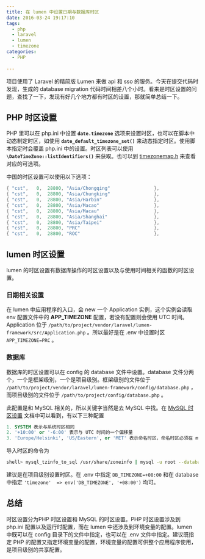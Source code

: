 ```yaml
---
title: 在 lumen 中设置日期与数据库时区
date: 2016-03-24 19:17:10
tags:
  - php
  - laravel
  - lumen
  - timezone
categories:
  - PHP
  
---
```


项目使用了 Laravel 的精简版 Lumen 来做 api 和 sso 的服务。今天在提交代码时发现，生成的 database migration 代码时间相差八个小时。看来是时区设置的问题，查找了一下，发现有好几个地方都有时区的设置，那就简单总结一下。

## PHP 时区设置
PHP 里可以在 php.ini 中设置 **`date.timezone`** 选项来设置时区，也可以在脚本中动态制定时区，如使用 **`date_default_timezone_set()`** 来动态指定时区。使用脚本指定时会覆盖 php.ini 中的设置。时区列表可以使用 **`\DateTimeZone::listIdentifiers()`** 来获取。也可以到 [timezonemap.h](http://lxr.php.net/xref/PHP_5_6/ext/date/lib/timezonemap.h) 来查看对应的可选项。

中国的时区设置可以使用以下选项：
```C
{ "cst",   0,  28800, "Asia/Chongqing"                },
{ "cst",   0,  28800, "Asia/Chungking"                },
{ "cst",   0,  28800, "Asia/Harbin"                   },
{ "cst",   0,  28800, "Asia/Macao"                    },
{ "cst",   0,  28800, "Asia/Macau"                    },
{ "cst",   0,  28800, "Asia/Shanghai"                 },
{ "cst",   0,  28800, "Asia/Taipei"                   },
{ "cst",   0,  28800, "PRC"                           },
{ "cst",   0,  28800, "ROC"                           },
```

## lumen 时区设置
lumen 的时区设置有数据库操作的时区设置以及与使用时间相关的函数的时区设置。

### 日期相关设置
在 lumen 中应用程序的入口，会 new 一个 Application 实例，这个实例会读取 env 配置文件中的 **APP_TIMEZONE** 配置，若没有配置则会使用 UTC 时间。Application 位于 `/path/to/project/vendor/laravel/lumen-framework/src/Application.php` 。所以最好是在 .env 中设置时区 `APP_TIMEZONE=PRC` 。

### 数据库
数据库的时区设置可以在 config 的 database 文件中设置。database 文件分两个，一个是框架级别，一个是项目级别。框架级别的文件位于 `/path/to/project/vendor/laravel/lumen-framework/config/database.php` ，而项目级别的文件位于 `/path/to/project/config/database.php` 。

此配置是和 MySQL 相关的，所以关键字当然是去 MySQL 中找。在 [MySQL 时区设置](https://dev.mysql.com/doc/refman/5.5/en/time-zone-support.html) 文档中可以看到，有以下三种配置

```sql
1. SYSTEM 表示与系统时区相同
2. '+10:00' or '-6:00' 表示与 UTC 时间的一个偏移量
3. 'Europe/Helsinki', 'US/Eastern', or 'MET' 表示命名时区，命名时区必须在 mysql 库下的 time_zone_name 有注册
```

导入时区的命令为 

```bash
shell> mysql_tzinfo_to_sql /usr/share/zoneinfo | mysql -u root --database=mysql -p
```

建议是在项目级别设置时区。在 .env 中指定 `DB_TIMEZONE=+08:00` 和在 database 中指定 `'timezone'  => env('DB_TIMEZONE', '+08:00')` 均可。

## 总结
时区设置分为PHP 时区设置和 MySQL 的时区设置。PHP 时区设置涉及到 php.ini 配置以及运行时配置，而在 lumen 中还涉及到环境变量的配置。lumen 中既可以在 config 目录下的文件中指定，也可以在 .env 文件中指定。建议既指定 PHP 的配置又指定环境变量的配置，环境变量的配置可供整个应用程序使用，是项目级别的共享配置。
